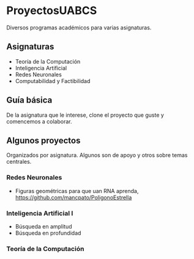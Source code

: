 # ProyectosUABCS
Diversos programas académicos para varias asignaturas.

## Asignaturas

- Teoría de la Computación
- Inteligencia Artificial
- Redes Neuronales
- Computabilidad y Factibilidad

## Guía básica

De la asignatura que le interese, clone el proyecto que guste y comencemos a colaborar.

## Algunos proyectos
Organizados por asignatura. Algunos son de apoyo y otros sobre temas centrales.
### Redes Neuronales
- Figuras geométricas para que uan RNA aprenda, https://github.com/mancpato/PoligonoEstrella

### Inteligencia Artificial I
- Búsqueda en amplitud
- Búsqueda en profundidad

### Teoría de la Computación

